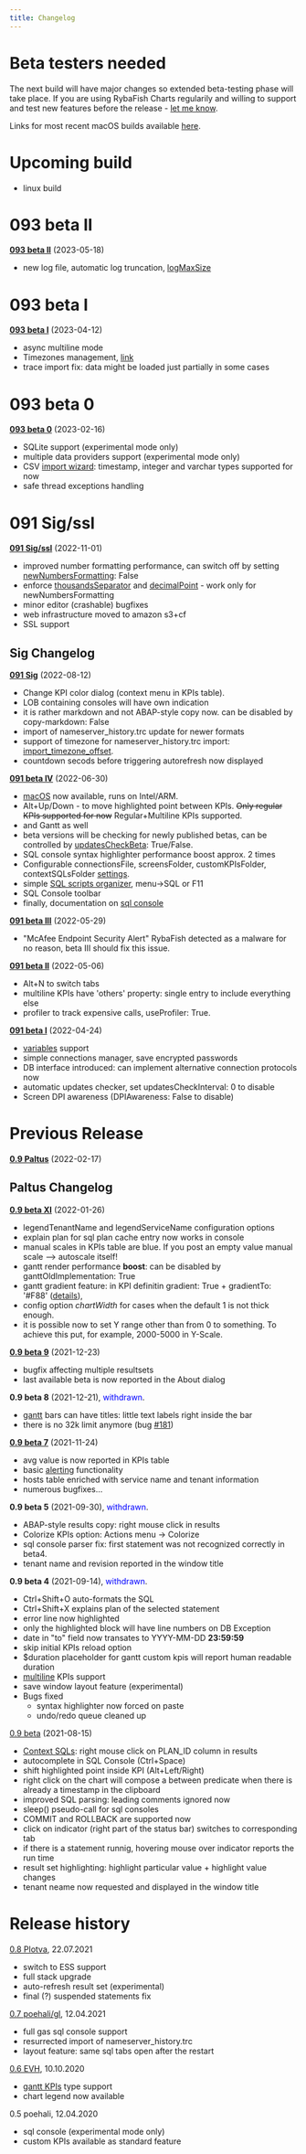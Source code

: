 ```yaml
---
title: Changelog
---
```


# Beta testers needed
The next build will have major changes so extended beta-testing phase will take place. If you are using RybaFish Charts regularily and willing to support and test new features before the release - [let me know](mailto:rybafishcharts@gmail.com).

Links for most recent macOS builds available [here](https://github.com/rybafish/rybafish/issues/771).

# Upcoming build
* linux build

# 093 beta II
[<b>093 beta II</b>](https://github.com/rybafish/rybafish/releases/download/093betaII/RybaFish_093betaII.7z) (2023-05-18)
* new log file, automatic log truncation, [logMaxSize](/config#logMaxSize)

# 093 beta I
[<b>093 beta I</b>](https://github.com/rybafish/rybafish/releases/download/093betaI/RybaFish_093betaI.7z) (2023-04-12)
* async multiline mode
* Timezones management, [link](/timezones)
* trace import fix: data might be loaded just partially in some cases

# 093 beta 0
[<b>093 beta 0</b>](https://github.com/rybafish/rybafish/releases/download/093beta0/RybaFish_093beta0.7z) (2023-02-16)
* SQLite support (experimental mode only)
* multiple data providers support  (experimental mode only)
* CSV [import wizard](https://youtu.be/Q1kp02MtZHg): timestamp, integer and varchar types supported for now
* safe thread exceptions handling

# 091 Sig/ssl

[<b>091 Sig/ssl</b>](https://github.com/rybafish/rybafish/releases/download/092sigssl/RybaFish_092sigssl.7z) (2022-11-01)
* improved number formatting performance, can switch off by setting [newNumbersFormatting](/config#newNumbersFormatting): False
* enforce [thousandsSeparator](/config#thousandsSeparator) and [decimalPoint](/config#decimalPoint) - work only for newNumbersFormatting
* minor editor (crashable) bugfixes
* web infrastructure moved to amazon s3+cf
* SSL support

## Sig Changelog
[<b>091 Sig</b>](https://github.com/rybafish/rybafish/releases/download/091sig/RybaFish_091sig.7z) (2022-08-12)

* Change KPI color dialog (context menu in KPIs table).
* LOB containing consoles will have own indication
* it is rather markdown and not ABAP-style copy now. can be disabled by copy-markdown: False
* import of nameserver_history.trc update for newer formats
* support of timezone for nameserver_history.trc import: [import_timezone_offset](/config#import_timezone_offset).
* countdown secods before triggering autorefresh now displayed

[<b>091 beta IV</b>](https://github.com/rybafish/rybafish/releases/download/091betaIV/RybaFish_091betaIV.7z) (2022-06-30)
* [macOS](https://github.com/rybafish/rybafish/releases/download/091betaIV/RybaFish_MacOS_091betaIV.zip) now available, runs on Intel/ARM.
* Alt+Up/Down - to move highlighted point between KPIs. ~~Only regular KPIs supported for now~~ Regular+Multiline KPIs supported.
* and Gantt as well
* beta versions will be checking for newly published betas, can be controlled by [updatesCheckBeta](/config#updatesCheckBeta): True/False.
* SQL console syntax highlighter performance boost approx. 2 times
* Configurable connectionsFile, screensFolder, customKPIsFolder, contextSQLsFolder [settings](/config#customKPIsFolder).
* simple [SQL scripts organizer](/sqlconsole#sqlbrowser), menu->SQL or F11
* SQL Console toolbar
* finally, documentation on [sql console](/sqlconsole)

[<b>091 beta III</b>](https://github.com/rybafish/rybafish/releases/download/091betaIII/RybaFish_091betaIII.7z) (2022-05-29)
* "McAfee Endpoint Security Alert" RybaFish detected as a malware for no reason, beta III should fix this issue.

[<b>091 beta II</b>](https://github.com/rybafish/rybafish/releases/download/091betaII/RybaFish_091betaII.7z) (2022-05-06)
* Alt+N to switch tabs
* multiline KPIs have 'others' property: single entry to include everything else
* profiler to track expensive calls, useProfiler: True.

[<b>091 beta I</b>](https://github.com/rybafish/rybafish/releases/download/beta/RybaFish_091betaI.7z) (2022-04-24)
* [variables](variables) support
* simple connections manager, save encrypted passwords
* DB interface introduced: can implement alternative connection protocols now
* automatic updates checker, set updatesCheckInterval: 0 to disable
* Screen DPI awareness (DPIAwareness: False to disable)

# Previous Release
[<b>0.9 Paltus</b>](https://github.com/rybafish/rybafish/releases/download/09paltus/RybaFish_09Paltus.7z) (2022-02-17)

## Paltus Changelog

[<b>0.9 beta XI</b>](https://github.com/rybafish/rybafish/releases/download/09betaXI/RybaFish09betaXI.7z) (2022-01-26)
* legendTenantName and legendServiceName configuration options
* explain plan for sql plan cache entry now works in console
* manual scales in KPIs table are blue. If you post an empty value manual scale --> autoscale itself!
* gantt render performance **boost**: can be disabled by ganttOldImplementation: True
* gantt gradient feature: in KPI definitin gradient: True + gradientTo: '#F88' ([details](/customKPIgantt)),
* config option _chartWidth_ for cases when the default 1 is not thick enough.
* it is possible now to set Y range other than from 0 to something. To achieve this put, for example, 2000-5000 in Y-Scale.

[<b>0.9 beta 9</b>](https://github.com/rybafish/rybafish/releases/download/09beta9/RybaFish_09beta9.7z) (2021-12-23) 
* bugfix affecting multiple resultsets
* last available beta is now reported in the About dialog

<b>0.9 beta 8</b> (2021-12-21), <span style="color:blue">withdrawn</span>.
* [gantt](/customKPIgantt) bars can have titles: little text labels right inside the bar
* there is no 32k limit anymore (bug [#181](https://github.com/rybafish/rybafish/issues/181))

[<b>0.9 beta 7</b>](https://github.com/rybafish/rybafish/releases/download/09beta7/RybaFish_09beta7.7z) (2021-11-24)
* avg value is now reported in KPIs table
* basic [alerting](/soundAlerts) functionality
* hosts table enriched with service name and tenant information
* numerous bugfixes…

<b>0.9 beta 5</b> (2021-09-30), <span style="color:blue">withdrawn</span>.
* ABAP-style results copy: right mouse click in results
* Colorize KPIs option: Actions menu -> Colorize
* sql console parser fix: first statement was not recognized correctly in beta4.
* tenant name and revision reported in the window title

<b>0.9 beta 4</b> (2021-09-14), <span style="color:blue">withdrawn</span>.
* Ctrl+Shift+O auto-formats the SQL
* Ctrl+Shift+X explains plan of the selected statement
* error line now highlighted
* only the highlighted block will have line numbers on DB Exception
* date in "to" field now transates to YYYY-MM-DD **23:59:59**
* skip initial KPIs reload option
* $duration placeholder for gantt custom kpis will report human readable duration
* [multiline](/customMultiline) KPIs support
* save window layout feature (experimental)
* Bugs fixed
  * syntax highlighter now forced on paste
  * undo/redo queue cleaned up

[0.9 beta](https://github.com/rybafish/rybafish/releases/download/09beta/RybaFish09beta.7z) (2021-08-15)
* [Context SQLs](/contextSQLs): right mouse click on PLAN_ID column in results
* autocomplete in SQL Console (Ctrl+Space)
* shift highlighted point inside KPI (Alt+Left/Right)
* right click on the chart will compose a between predicate when there is already a timestamp in the clipboard
* improved SQL parsing: leading comments ignored now
* sleep() pseudo-call for sql consoles
* COMMIT and ROLLBACK are supported now
* click on indicator (right part of the status bar) switches to corresponding tab
* if there is a statement runnig, hovering mouse over indicator reports the run time
* result set highlighting: highlight particular value +  highlight value changes
* tenant neame now requested and displayed in the window title

# Release history
[0.8 Plotva](https://github.com/rybafish/rybafish/releases/download/08/RybaFish_08Plotva.7z), 22.07.2021
* switch to ESS support
* full stack upgrade
* auto-refresh result set (experimental)
* final (?) suspended statements fix

[0.7 poehali/gl](https://github.com/rybafish/rybafish/releases/download/07/RybaFish_07poehaliGL.7z), 12.04.2021
* full gas sql console support
* resurrected import of nameserver_history.trc
* layout feature: same sql tabs open after the restart

[0.6 EVH](https://github.com/rybafish/rybafish/releases/download/06/RybaFish06evh.7z), 10.10.2020
* [gantt KPIs](/customKPIgantt) type support
* chart legend now available

0.5 poehali, 12.04.2020
* sql console (experimental mode only)
* custom KPIs available as standard feature
